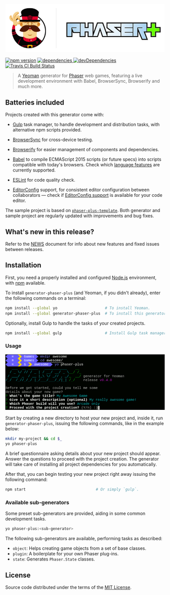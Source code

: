 [![generator-phaser-plus](logo.png)][gpp_]

[![npm version][fury]][gpp_]
[![dependencies][ddm1] ![devDependencies][ddm2]][ddm_]
[![Travis CI Build Status][tcib]][tci_]

>   A [Yeoman][yo__] generator for [Phaser][phsr] web games, featuring a live
>   development environment with Babel, BrowserSync, Browserify and much more.


Batteries included
------------------

Projects created with this generator come with:

*   [Gulp][gulp] task manager, to handle development and distribution tasks,
    with alternative npm scripts provided.

*   [BrowserSync][bsnc] for cross-device testing.

*   [Browserify][brsy] for easier management of components and dependencies.

*   [Babel][babl] to compile ECMAScript 2015 scripts (or future specs) into
    scripts compatible with today's browsers. Check which [language
    features][feat] are currently supported.

*   [ESLint][eslt] for code quality check.

*   [EditorConfig][edcf] support, for consistent editor configuration between
    collaborators — check if [EditorConfig support][ecpl] is available for your
    code editor.

The sample project is based on [`phaser-plus-template`][ppt_]. Both generator
and sample project are regularly updated with improvements and bug fixes.


What's new in this release?
---------------------------

Refer to the [NEWS](NEWS.md) document for info about new features and fixed
issues between releases.


Installation
------------

First, you need a properly installed and configured [Node.js][node]
environment, with [npm][npm_] available.

To install `generator-phaser-plus` (and Yeoman, if you didn't already), enter
the following commands on a terminal:

```sh
npm install --global yo                     # To install Yeoman.
npm install --global generator-phaser-plus  # To install this generator.
```

Optionally, install Gulp to handle the tasks of your created projects.

```sh
npm install --global gulp                   # Install Gulp task manager.
```


### Usage

![Screenshot](screenshot.png)

Start by creating a new directory to host your new project and, inside it, run
`generator-phaser-plus`, issuing the following commands, like in the example
below:

```sh
mkdir my-project && cd $_
yo phaser-plus
```

A brief questionnaire asking details about your new project should appear.
Answer the questions to proceed with the project creation. The generator will
take care of installing all project dependencies for you automatically.

After that, you can begin testing your new project right away issuing the
following command:

```sh
npm start                               # Or simply `gulp`.
```


### Available sub-generators

Some preset sub-generators are provided, aiding in some common development
tasks.

```sh
yo phaser-plus:<sub-generator>
```

The following sub-generators are available, performing tasks as described:

*   `object`: Helps creating game objects from a set of base classes.
*   `plugin`: A boilerplate for your own Phaser plug-ins.
*   `state`: Generates `Phaser.State` classes.


License
-------

Source code distributed under the terms of the [MIT License](LICENSE).


<!-- Links -->

[phsr]: http://phaser.io/
[yo__]: http://yeoman.io/
[eslt]: http://eslint.org/
[gulp]: http://gulpjs.com/
[babl]: https://babeljs.io/
[node]: https://nodejs.org/
[brsy]: http://browserify.org/
[npm_]: https://www.npmjs.com/
[edcf]: http://editorconfig.org/
[bsnc]: http://www.browsersync.io/
[ecpl]: http://editorconfig.org/#download
[feat]: http://babeljs.io/docs/learn-es2015/
[ppt_]: https://github.com/rblopes/phaser-plus-template
[ddm_]: https://david-dm.org/rblopes/generator-phaser-plus
[fury]: https://badge.fury.io/js/generator-phaser-plus.svg
[gpp_]: https://www.npmjs.com/package/generator-phaser-plus
[tci_]: https://travis-ci.org/rblopes/generator-phaser-plus
[ddm1]: https://david-dm.org/rblopes/generator-phaser-plus.svg
[tcib]: https://travis-ci.org/rblopes/generator-phaser-plus.svg
[ddm2]: https://david-dm.org/rblopes/generator-phaser-plus/dev-status.svg
